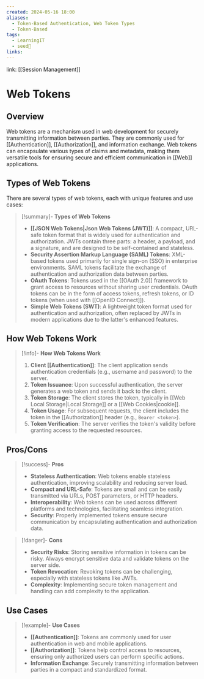 ```yaml
---
created: 2024-05-16 18:00
aliases:
  - Token-Based Authentication, Web Token Types
  - Token-Based
tags:
  - LearningIT
  - seed🌱
links:
---
```


link: [[Session Management]]

# Web Tokens

## Overview

Web tokens are a mechanism used in web development for securely transmitting information between parties. They are commonly used for [[Authentication]], [[Authorization]], and information exchange. Web tokens can encapsulate various types of claims and metadata, making them versatile tools for ensuring secure and efficient communication in [[Web]] applications.

## Types of Web Tokens

There are several types of web tokens, each with unique features and use cases:

> [!summary]- **Types of Web Tokens**
> 
> - **[[JSON Web Tokens|Json Web Tokens (JWT)]]**: A compact, URL-safe token format that is widely used for authentication and authorization. JWTs contain three parts: a header, a payload, and a signature, and are designed to be self-contained and stateless.
> - **Security Assertion Markup Language (SAML) Tokens**: XML-based tokens used primarily for single sign-on (SSO) in enterprise environments. SAML tokens facilitate the exchange of authentication and authorization data between parties.
> - **OAuth Tokens**: Tokens used in the [[OAuth 2.0]] framework to grant access to resources without sharing user credentials. OAuth tokens can be in the form of access tokens, refresh tokens, or ID tokens (when used with [[OpenID Connect]]).
> - **Simple Web Tokens (SWT)**: A lightweight token format used for authentication and authorization, often replaced by JWTs in modern applications due to the latter's enhanced features.

## How Web Tokens Work

> [!info]- **How Web Tokens Work**
> 
> 1. **Client [[Authentication]]**: The client application sends authentication credentials (e.g., username and password) to the server.
> 2. **Token Issuance**: Upon successful authentication, the server generates a web token and sends it back to the client.
> 3. **Token Storage**: The client stores the token, typically in [[Web Local Storage|Local Storage]] or a [[Web Cookies|cookie]].
> 4. **Token Usage**: For subsequent requests, the client includes the token in the [[Authorization]] header (e.g., `Bearer <token>`).
> 5. **Token Verification**: The server verifies the token's validity before granting access to the requested resources.

## Pros/Cons

> [!success]- **Pros**
> - **Stateless Authentication**: Web tokens enable stateless authentication, improving scalability and reducing server load.
> - **Compact and URL-Safe**: Tokens are small and can be easily transmitted via URLs, POST parameters, or HTTP headers.
> - **Interoperability**: Web tokens can be used across different platforms and technologies, facilitating seamless integration.
> - **Security**: Properly implemented tokens ensure secure communication by encapsulating authentication and authorization data.


> [!danger]- **Cons**
> - **Security Risks**: Storing sensitive information in tokens can be risky. Always encrypt sensitive data and validate tokens on the server side.
> - **Token Revocation**: Revoking tokens can be challenging, especially with stateless tokens like JWTs.
> - **Complexity**: Implementing secure token management and handling can add complexity to the application.

## Use Cases

> [!example]- **Use Cases**
> 
> - **[[Authentication]]**: Tokens are commonly used for user authentication in web and mobile applications.
> - **[[Authorization]]**: Tokens help control access to resources, ensuring only authorized users can perform specific actions.
> - **Information Exchange**: Securely transmitting information between parties in a compact and standardized format.



